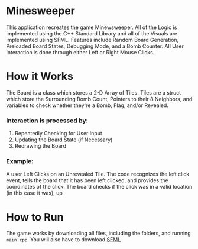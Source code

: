 # Minesweeper
This application recreates the game Minewsweeper. All of the Logic is implemented using the C++ Standard Library and all of the Visuals are implemented using SFML. Features include Random Board Generation, Preloaded Board States, Debugging Mode, and a Bomb Counter. All User Interaction is done through either Left or Right Mouse Clicks.
# How it Works
The Board is a class which stores a 2-D Array of Tiles. Tiles are a struct which store the Surrounding Bomb Count, Pointers to their 8 Neighbors, and variables to check whether they're a Bomb, Flag, and/or Revealed.

### Interaction is processed by: 
1) Repeatedly Checking for User Input
2) Updating the Board State (if Necessary)
3) Redrawing the Board

### Example:
A user Left Clicks on an Unrevealed Tile. The code recognizes the left click event, tells the board that it has been left clicked, and provides the coordinates of the click. The board checks if the click was in a valid location (in this case it was), up
# How to Run
The game works by downloading all files, including the folders, and running `main.cpp`. You will also have to download [SFML](https://www.sfml-dev.org/download.php)

